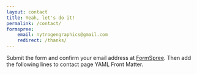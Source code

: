 ```yaml
---
layout: contact
title: Yeah, let's do it!
permalink: /contact/
formspree:
    email: nytrogengraphics@gmail.com
    redirect: /thanks/
---
```


Submit the form and confirm your email address at [FormSpree](https://formspree.io/). Then add the following lines to contact page YAML Front Matter.

